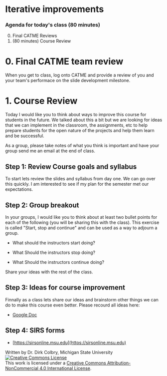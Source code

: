 # Iterative improvements

### Agenda for today's class (80 minutes)


0. Final CATME Reviews
1. (80 minutes) Course Review


# 0. Final CATME team review

When you get to class, log onto CATME and provide a review of you and your team's performace on the slide development milestone.

# 1. Course Review


Today I would like you to think about ways to improve this course for students in the future. We talked about this a bit but we are looking for ideas that we can implement in the classroom, the assignments, etc to help prepare students for the open nature of the projects and help them learn and be successful.  

As a group, please take notes of what you think is important and have your group send me an email at the end of class.

## Step 1: Review Course goals and syllabus

To start lets review the slides and syllabus from day one. We can go over this quickly. I am interested to see if my plan for the semester met our expectations.  

## Step 2: Group breakout

In your groups, I would like you to think about at least two bullet points for each of the following (you will be sharing this with the class). This exercise is called "Start, stop and continue" and can be used as a way to adjourn a group. 

* What should the instructors start doing?

* What Should the instructors stop doing?

* What Should the instructors continue doing?

Share your ideas with the rest of the class.

## Step 3: Ideas for course improvement

Finnally as a class lets share our ideas and brainstorm other things we can do to make this course even better. Please recourd all ideas here:

- [Google Doc](https://docs.google.com/document/d/1eZIDceZ2Rf5SpWxzhC0YsAkjlMYV3HSAdszpf4Kz4oo/edit)

## Step 4: SIRS forms

- [https://sirsonline.msu.edu](https://sirsonline.msu.edu)

Written by Dr. Dirk Colbry, Michigan State University
<a rel="license" href="http://creativecommons.org/licenses/by-nc/4.0/"><img alt="Creative Commons License" style="border-width:0" src="https://i.creativecommons.org/l/by-nc/4.0/88x31.png" /></a><br />This work is licensed under a <a rel="license" href="http://creativecommons.org/licenses/by-nc/4.0/">Creative Commons Attribution-NonCommercial 4.0 International License</a>.
